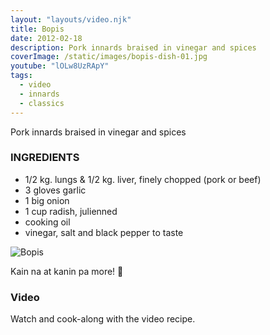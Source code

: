 ```yaml
---
layout: "layouts/video.njk"
title: Bopis
date: 2012-02-18
description: Pork innards braised in vinegar and spices
coverImage: /static/images/bopis-dish-01.jpg
youtube: "lOLw8UzRApY"
tags:
  - video
  - innards
  - classics
---
```


Pork innards braised in vinegar and spices

### INGREDIENTS
* 1/2 kg. lungs & 1/2 kg. liver, finely chopped (pork or beef)
* 3 gloves garlic
* 1 big onion
* 1 cup radish, julienned
* cooking oil
* vinegar, salt and black pepper to taste

![Bopis](/images/bopis-dish-02.jpg)

Kain na at kanin pa more! 🍚

### Video
Watch and cook-along with the video recipe.






